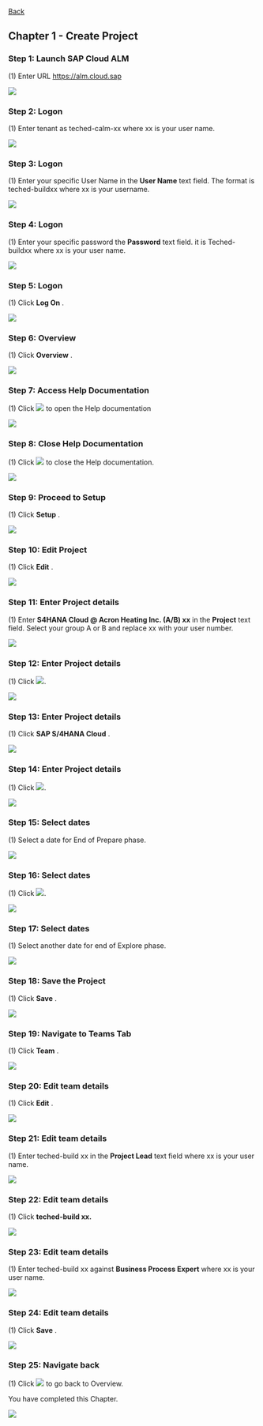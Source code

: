 [Back](/README.md)

## Chapter 1 \- Create Project

### Step 1: Launch SAP Cloud ALM



\(1\) Enter URL https://alm.cloud.sap

![](Markdown_files/img_0.png)



### Step 2: Logon



\(1\) Enter tenant as teched\-calm\-xx where xx is your user name.

![](Markdown_files/img_000.png)



### Step 3: Logon



\(1\) Enter your specific User Name in the  **User Name**  text field. The format is teched\-buildxx where xx is your username.

![](Markdown_files/img_001.png)



### Step 4: Logon



\(1\) Enter your specific password the  **Password**  text field. it is Teched\-buildxx where xx is your user name.

![](Markdown_files/img_002.png)



### Step 5: Logon



\(1\) Click  **Log On** .

![](Markdown_files/img_003.png)



### Step 6: Overview



\(1\) Click  **Overview** .

![](Markdown_files/img_004.png)



### Step 7: Access Help Documentation



\(1\) Click  ![](Markdown_files/fieldicon.png) to open the Help documentation

 

![](Markdown_files/img_005.png)



### Step 8: Close Help Documentation



\(1\) Click  ![](Markdown_files/fieldicon00.png) to close the Help documentation.

![](Markdown_files/img_006.png)



### Step 9: Proceed to Setup



\(1\) Click  **Setup** .

![](Markdown_files/img_007.png)



### Step 10: Edit Project



\(1\) Click  **Edit** .

![](Markdown_files/img_008.png)



### Step 11: Enter Project details



\(1\) Enter  **S4HANA Cloud &#64; Acron Heating Inc. \(A/B\) xx**  in the  **Project**  text field. Select your group A or B and replace xx with your user number.

![](Markdown_files/img_009.png)



### Step 12: Enter Project details



\(1\) Click  ![](Markdown_files/fieldicon01.png).

![](Markdown_files/img_010.png)



### Step 13: Enter Project details



\(1\) Click  **SAP S/4HANA Cloud** .

![](Markdown_files/img_011.png)



### Step 14: Enter Project details



\(1\) Click  ![](Markdown_files/fieldicon_10.png).

![](Markdown_files/img_012.png)



### Step 15: Select dates



\(1\) Select a date for End of Prepare phase.

![](Markdown_files/img_013.png)



### Step 16: Select dates



\(1\) Click  ![](Markdown_files/fieldicon_16.png).

![](Markdown_files/img_014.png)



### Step 17: Select dates



\(1\) Select another date for end of Explore phase.

![](Markdown_files/img_015.png)



### Step 18: Save the Project



\(1\) Click  **Save** .

![](Markdown_files/img_016.png)



### Step 19: Navigate to Teams Tab



\(1\) Click  **Team** .

![](Markdown_files/img_017.png)



### Step 20: Edit team details



\(1\) Click  **Edit** .

![](Markdown_files/img_018.png)



### Step 21: Edit team details



\(1\) Enter teched\-build xx in the  **Project Lead**  text field where xx is your user name.

![](Markdown_files/img_019.png)



### Step 22: Edit team details



\(1\) Click  **teched\-build xx.** 

![](Markdown_files/img_020.png)



### Step 23: Edit team details



\(1\) Enter teched\-build xx against  **Business Process Expert** where xx is your user name.

 

![](Markdown_files/img_021.png)



### Step 24: Edit team details



\(1\) Click  **Save** .

![](Markdown_files/img_022.png)



### Step 25: Navigate back



\(1\) Click  ![](Markdown_files/fieldicon02.png) to go back to Overview. 

 

You have completed this Chapter.

![](Markdown_files/img_023.png)



